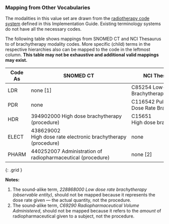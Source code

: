 
### Mapping from Other Vocabularies

The modalities in this value set are drawn from the [radiotherapy code system](CodeSystem-radiotherapy-cs.html) defined in this Implementation Guide. Existing terminology systems do not have all the necessary codes.

The following table shows mappings from SNOMED CT and NCI Thesaurus to of brachytherapy modality codes. More specific (child) terms in the respective hierarchies also can be mapped to the code in the leftmost column. **This table may not be exhaustive and additional valid mappings may exist.**

| **Code As** | **SNOMED CT**                  | **NCI Thesaurus**                 |
| --------- | ------------------------------ | --------------------------------- |
| LDR  | none [1]  | C85254 Low-Dose Rate Brachytherapy |
| PDR | none | C116542 Pulsed-Dose Rate Brachytherapy |
| HDR |  394902000  High dose brachytherapy (procedure)   | C15651 High dose brachytherapy  |
| ELECT  | 438629002 High dose rate electronic brachytherapy (procedure) | none   |
| PHARM  | 440252007 Administration of radiopharmaceutical (procedure) | none [2] |
{: .grid }

**Notes:**

1. The sound-alike term, *228868000 Low dose rate brachytherapy (observable entity)*, should not be mapped because it represents the dose rate given — the actual quantity, not the procedure.
2. The sound-alike term, *C69290 Radiopharmaceutical Volume Administered*, should not be mapped because it refers to the *amount* of radiopharmaceutical given to a subject, not the procedure.


